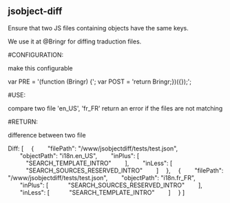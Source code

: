 jsobject-diff
-------------

Ensure that two JS files containing objects have the same keys.

We use it at @Bringr for  diffing traduction files.


#CONFIGURATION:

make this configurable

var PRE = '(function (Bringr) {';
var POST = 'return Bringr;})({});';


#USE:

compare two file
'en_US', 'fr_FR'
return an error if the files are not matching


#RETURN:

difference between two file

Diff: [
  {
    "filePath": "/www/jsobjectdiff/tests/test.json",
    "objectPath": "i18n.en_US",
    "inPlus": [
      "SEARCH_TEMPLATE_INTRO"
    ],
    "inLess": [
      "SEARCH_SOURCES_RESERVED_INTRO"
    ]
  },
  {
    "filePath": "/www/jsobjectdiff/tests/test.json",
    "objectPath": "i18n.fr_FR",
    "inPlus": [
      "SEARCH_SOURCES_RESERVED_INTRO"
    ],
    "inLess": [
      "SEARCH_TEMPLATE_INTRO"
    ]
  }
]